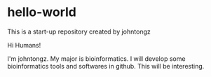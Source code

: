 # hello-world
This is a start-up repository created by johntongz

Hi Humans!

I'm johntongz. My major is bioinformatics. 
I will develop some bioinformatics tools and softwares in github. This will be interesting.

